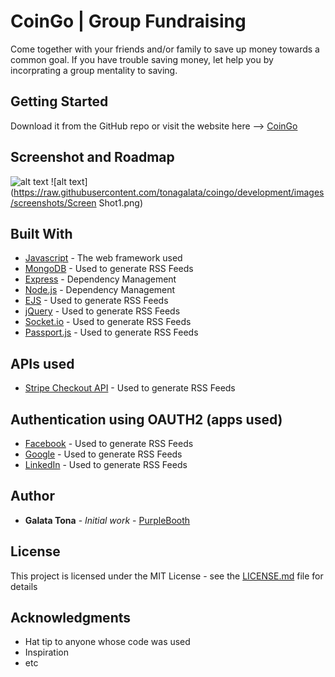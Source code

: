 # CoinGo | Group Fundraising

Come together with your friends and/or family to save up money towards a common goal. If you have trouble  saving money, let help you by incorprating a group mentality to saving. 

## Getting Started

Download it from the GitHub repo or visit the website here --> [CoinGo](https://rometools.github.io/rome/) 

## Screenshot and Roadmap

![alt text](http://url/to/img.png)
![alt text](https://raw.githubusercontent.com/tonagalata/coingo/development/images/screenshots/Screen Shot1.png)


## Built With

* [Javascript](http://www.dropwizard.io/1.0.2/docs/) - The web framework used
* [MongoDB](https://rometools.github.io/rome/) - Used to generate RSS Feeds
* [Express](https://maven.apache.org/) - Dependency Management
* [Node.js](https://maven.apache.org/) - Dependency Management
* [EJS](https://rometools.github.io/rome/) - Used to generate RSS Feeds
* [jQuery](https://rometools.github.io/rome/) - Used to generate RSS Feeds
* [Socket.io](https://rometools.github.io/rome/) - Used to generate RSS Feeds
* [Passport.js](https://rometools.github.io/rome/) - Used to generate RSS Feeds

## APIs used
* [Stripe Checkout API](https://rometools.github.io/rome/) - Used to generate RSS Feeds

## Authentication using OAUTH2 (apps used)
* [Facebook](https://rometools.github.io/rome/) - Used to generate RSS Feeds
* [Google](https://rometools.github.io/rome/) - Used to generate RSS Feeds
* [LinkedIn](https://rometools.github.io/rome/) - Used to generate RSS Feeds



## Author

* **Galata Tona** - *Initial work* - [PurpleBooth](https://github.com/PurpleBooth)

## License

This project is licensed under the MIT License - see the [LICENSE.md](LICENSE.md) file for details

## Acknowledgments

* Hat tip to anyone whose code was used
* Inspiration
* etc
